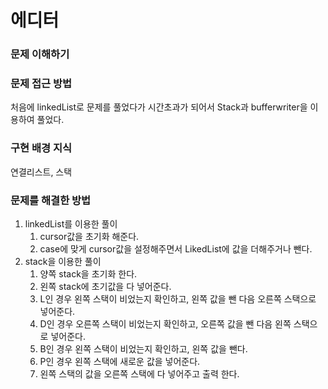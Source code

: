 # 에디터

### 문제 이해하기

### 문제 접근 방법
처음에 linkedList로 문제를 풀었다가 시간초과가 되어서 Stack과 bufferwriter을 이용하여 풀었다.

### 구현 배경 지식
연결리스트, 스택

### 문제를 해결한 방법
1. linkedList를 이용한 풀이
   1. cursor값을 초기화 해준다.
   2. case에 맞게 cursor값을 설정해주면서 LikedList에 값을 더해주거나 뺀다.
2. stack을 이용한 풀이
   1. 양쪽 stack을 초기화 한다.
   2. 왼쪽 stack에 초기값을 다 넣어준다.
   3. L인 경우 왼쪽 스택이 비었는지 확인하고, 왼쪽 값을 뺀 다음 오른쪽 스택으로 넣어준다.
   4. D인 경우 오른쪽 스택이 비었는지 확인하고, 오른쪽 값을 뺀 다음 왼쪽 스택으로 넣어준다.
   5. B인 경우 왼쪽 스택이 비었는지 확인하고, 왼쪽 값을 뺀다.
   6. P인 경우 왼쪽 스택에 새로운 값을 넣어준다.
   7. 왼쪽 스택의 값을 오른쪽 스택에 다 넣어주고 출력 한다.